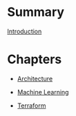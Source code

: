 # Summary

[Introduction](./introduction.md)

# Chapters

- [Architecture](./architecture.md)

- [Machine Learning](./machine_learning.md)

- [Terraform](./terraform.md)
